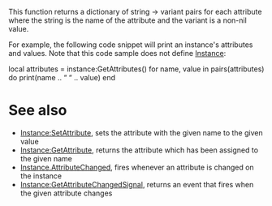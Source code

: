 This function returns a dictionary of string → variant pairs for each attribute where the string is the name of the attribute and the variant is a non-nil value.

For example, the following code snippet will print an instance's attributes and values. Note that this code sample does not define [Instance](https://developer.roblox.com/en-us/api-reference/class/Instance):

local attributes = instance:GetAttributes()
for name, value in pairs(attributes) do
    print(name .. “ “ .. value)
end

See also
========

*   [Instance:SetAttribute](https://developer.roblox.com/en-us/api-reference/function/Instance/SetAttribute), sets the attribute with the given name to the given value
*   [Instance:GetAttribute](https://developer.roblox.com/en-us/api-reference/function/Instance/GetAttribute), returns the attribute which has been assigned to the given name
*   [Instance.AttributeChanged](https://developer.roblox.com/en-us/api-reference/event/Instance/AttributeChanged), fires whenever an attribute is changed on the instance
*   [Instance:GetAttributeChangedSignal](https://developer.roblox.com/en-us/api-reference/function/Instance/GetAttributeChangedSignal), returns an event that fires when the given attribute changes